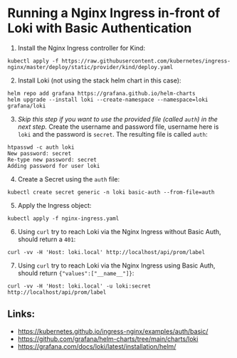 # Running a Nginx Ingress in-front of Loki with Basic Authentication

1. Install the Nginx Ingress controller for Kind:
```
kubectl apply -f https://raw.githubusercontent.com/kubernetes/ingress-nginx/master/deploy/static/provider/kind/deploy.yaml
```

2. Install Loki (not using the stack helm chart in this case):
```
helm repo add grafana https://grafana.github.io/helm-charts
helm upgrade --install loki --create-namespace --namespace=loki grafana/loki
```

3. _Skip this step if you want to use the provided file (called `auth`) in the next step._ Create the username and password file, username here is `loki` and the password is `secret`. The resulting file is called `auth`:
```
htpasswd -c auth loki
New password: secret
Re-type new password: secret
Adding password for user loki
```

4. Create a Secret using the `auth` file:
```
kubectl create secret generic -n loki basic-auth --from-file=auth
```

5. Apply the Ingress object:
``` 
kubectl apply -f nginx-ingress.yaml
```

6. Using `curl` try to reach Loki via the Nginx Ingress without Basic Auth, should return a `401`:
```
curl -vv -H 'Host: loki.local' http://localhost/api/prom/label
```

7. Using `curl` try to reach Loki via the Nginx Ingress using Basic Auth, should return `{"values":["__name__"]}`:
```
curl -vv -H 'Host: loki.local' -u loki:secret http://localhost/api/prom/label
```

## Links:
* https://kubernetes.github.io/ingress-nginx/examples/auth/basic/
* https://github.com/grafana/helm-charts/tree/main/charts/loki
* https://grafana.com/docs/loki/latest/installation/helm/